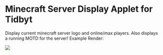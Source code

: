 # Minecraft Server Display Applet for Tidbyt

Display current minecraft server logo and online/max players. Also displays a running MOTD for the server!
Example Render:

![](minecraft_server.gif)

